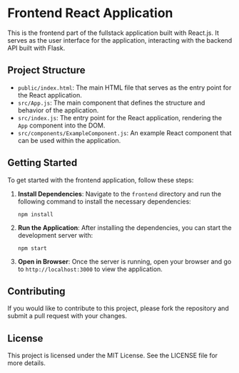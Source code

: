 # Frontend React Application

This is the frontend part of the fullstack application built with React.js. It serves as the user interface for the application, interacting with the backend API built with Flask.

## Project Structure

- `public/index.html`: The main HTML file that serves as the entry point for the React application.
- `src/App.js`: The main component that defines the structure and behavior of the application.
- `src/index.js`: The entry point for the React application, rendering the `App` component into the DOM.
- `src/components/ExampleComponent.js`: An example React component that can be used within the application.

## Getting Started

To get started with the frontend application, follow these steps:

1. **Install Dependencies**: Navigate to the `frontend` directory and run the following command to install the necessary dependencies:
   ```
   npm install
   ```

2. **Run the Application**: After installing the dependencies, you can start the development server with:
   ```
   npm start
   ```

3. **Open in Browser**: Once the server is running, open your browser and go to `http://localhost:3000` to view the application.

## Contributing

If you would like to contribute to this project, please fork the repository and submit a pull request with your changes.

## License

This project is licensed under the MIT License. See the LICENSE file for more details.